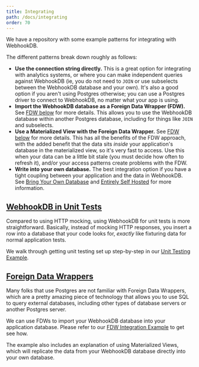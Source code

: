 ```yaml
---
title: Integrating
path: /docs/integrating
order: 70
---
```


We have a repository with some example patterns for integrating with WebhookDB.

The different patterns break down roughly as follows:

- **Use the connection string directly.** This is a great option for integrating with analytics systems,
  or where you can make independent queries against WebhookDB
  (ie, you do not need to `JOIN` or use subselects between the WebhookDB database and your own).
  It's also a good option if you aren't using Postgres otherwise;
  you can use a Postgres driver to connect to WebhookDB, no matter what your app is using.
- **Import the WebhookDB database as a Foreign Data Wrapper (FDW).**
  See [FDW below](#fdw) for more details.
  This allows you to use the WebhookDB database within another Postgres database,
  including for things like `JOIN` and subselects.
- **Use a Materialized View with the Foreign Data Wrapper.**
  See [FDW below](#fdw) for more details.
  This has all the benefits of the FDW approach,
  with the added benefit that the data sits *inside* your application's database
  in the materialized view, so it's very fast to access.
  Use this when your data can be a little bit stale (you must decide how often to refresh it),
  and/or your access patterns create problems with the FDW.
- **Write into your own database.**
  The best integration option if you have a tight coupling between your application
  and the data in WebhookDB.
  See [Bring Your Own Database](/docs/self-hosting#byod) and [Entirely Self Hosted](/docs/self-hosting#selfhosted)
  for more information.

<a id="unittests"></a>

## [WebhookDB in Unit Tests](#unittests)

Compared to using HTTP mocking, using WebhookDB for unit tests is more straightforward.
Basically, instead of mocking HTTP responses, you insert a row into a database
that your code looks for, *exactly* like fixturing data for normal application tests.

We walk through getting unit testing set up step-by-step in our
[Unit Testing Example](https://github.com/lithictech/webhookdb-demos/tree/main/unittest-rb).

<a id="fdw"></a>

## [Foreign Data Wrappers](#fdw)

Many folks that use Postgres are not familiar with Foreign Data Wrappers,
which are a pretty amazing piece of technology
that allows you to use SQL to query external databases,
including other types of database servers or another Postgres server.

We can use FDWs to import your WebhookDB database into your application database.
Please refer to our [FDW Integration Example](https://github.com/lithictech/webhookdb-demos/tree/main/app-fdw-rb)
to get see how.

The example also includes an explanation of using Materialized Views,
which will replicate the data from your WebhookDB database
directly into your own database.
